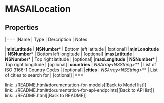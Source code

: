 # MASAILocation

## Properties
|===
|Name | Type | Description | Notes

|**minLatitude** | **NSNumber*** | Bottom left latitude | [optional] 
|**minLongitude** | **NSNumber*** | Bottom left longitude | [optional] 
|**maxLatitude** | **NSNumber*** | Top right latitude | [optional] 
|**maxLongitude** | **NSNumber*** | Top right longitude | [optional] 
|**countries** | **NSArray&lt;NSString*&gt;*** | List of ISO 3166-1 Country Codes | [optional] 
|**cities** | **NSArray&lt;NSString*&gt;*** | List of cities to search for | [optional] 
|===

link:../README.html#documentation-for-models[[Back to Model list]] link:../README.html#documentation-for-api-endpoints[[Back to API list]] link:../README.html[[Back to README]]


